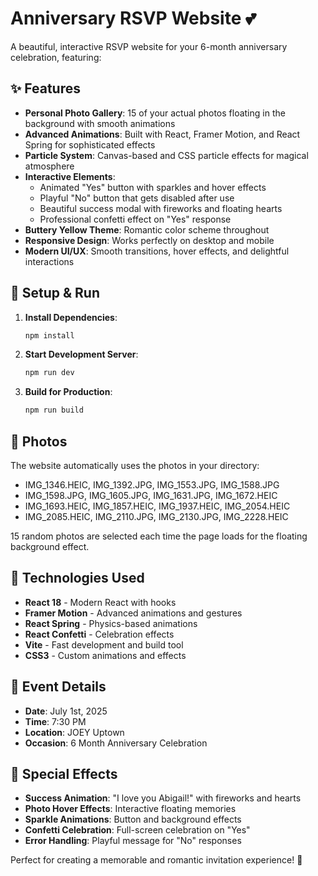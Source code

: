 # Anniversary RSVP Website 💕

A beautiful, interactive RSVP website for your 6-month anniversary celebration, featuring:

## ✨ Features

- **Personal Photo Gallery**: 15 of your actual photos floating in the background with smooth animations
- **Advanced Animations**: Built with React, Framer Motion, and React Spring for sophisticated effects
- **Particle System**: Canvas-based and CSS particle effects for magical atmosphere
- **Interactive Elements**: 
  - Animated "Yes" button with sparkles and hover effects
  - Playful "No" button that gets disabled after use
  - Beautiful success modal with fireworks and floating hearts
  - Professional confetti effect on "Yes" response
- **Buttery Yellow Theme**: Romantic color scheme throughout
- **Responsive Design**: Works perfectly on desktop and mobile
- **Modern UI/UX**: Smooth transitions, hover effects, and delightful interactions

## 🚀 Setup & Run

1. **Install Dependencies**:
   ```bash
   npm install
   ```

2. **Start Development Server**:
   ```bash
   npm run dev
   ```

3. **Build for Production**:
   ```bash
   npm run build
   ```

## 📸 Photos

The website automatically uses the photos in your directory:
- IMG_1346.HEIC, IMG_1392.JPG, IMG_1553.JPG, IMG_1588.JPG
- IMG_1598.JPG, IMG_1605.JPG, IMG_1631.JPG, IMG_1672.HEIC
- IMG_1693.HEIC, IMG_1857.HEIC, IMG_1937.HEIC, IMG_2054.HEIC
- IMG_2085.HEIC, IMG_2110.JPG, IMG_2130.JPG, IMG_2228.HEIC

15 random photos are selected each time the page loads for the floating background effect.

## 🎨 Technologies Used

- **React 18** - Modern React with hooks
- **Framer Motion** - Advanced animations and gestures
- **React Spring** - Physics-based animations
- **React Confetti** - Celebration effects
- **Vite** - Fast development and build tool
- **CSS3** - Custom animations and effects

## 💝 Event Details

- **Date**: July 1st, 2025
- **Time**: 7:30 PM
- **Location**: JOEY Uptown
- **Occasion**: 6 Month Anniversary Celebration

## 🎉 Special Effects

- **Success Animation**: "I love you Abigail!" with fireworks and hearts
- **Photo Hover Effects**: Interactive floating memories
- **Sparkle Animations**: Button and background effects
- **Confetti Celebration**: Full-screen celebration on "Yes"
- **Error Handling**: Playful message for "No" responses

Perfect for creating a memorable and romantic invitation experience! 💖 